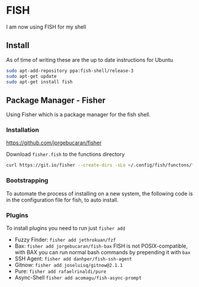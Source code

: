 # FISH
I am now using FISH for my shell

## Install
As of time of writing these are the up to date instructions for Ubuntu

```bash
sudo apt-add-repository ppa:fish-shell/release-3
sudo apt-get update
sudo apt-get install fish
```

## Package Manager - Fisher
Using Fisher which is a package manager for the fish shell. 

### Installation
https://github.com/jorgebucaran/fisher

Download `fisher.fish` to the functions directory

```bash
curl https://git.io/fisher --create-dirs -sLo ~/.config/fish/functons/fisher/fish
```

### Bootstrapping
To automate the process of installing on a new system, the following code is in the configuration file for fish, to auto install.



### Plugins
To install plugins you need to run just `fisher add`

- Fuzzy Finder: `fisher add jethrokuan/fzf` 
- Bax: `fisher add jorgebucaran/fish-bax`
	FISH is not POSIX-compatible, with BAX you can run normal bash commands by prepending it with `bax`
- SSH Agent: `fisher add danhper/fish-ssh-agent`
- Gitnow: `fisher add joseluisq/gitnow@2.1.1`
- Pure: `fisher add rafaelrinaldi/pure`
- Async-Shell `fisher add acomagu/fish-async-prompt` 
